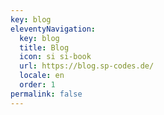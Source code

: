 ```yaml
---
key: blog
eleventyNavigation:
  key: blog
  title: Blog
  icon: si si-book
  url: https://blog.sp-codes.de/
  locale: en
  order: 1
permalink: false
---
```

